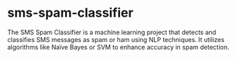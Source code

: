 # sms-spam-classifier
The SMS Spam Classifier is a machine learning project that detects and classifies SMS messages as spam or ham using NLP techniques. It utilizes algorithms like Naïve Bayes or SVM to enhance accuracy in spam detection.
